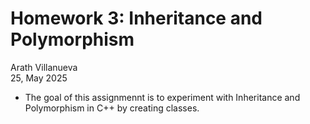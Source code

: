 # Homework 3: Inheritance and Polymorphism
Arath Villanueva \
25, May 2025
- The goal of this assignmennt is to experiment with Inheritance and Polymorphism in C++ by creating classes. 